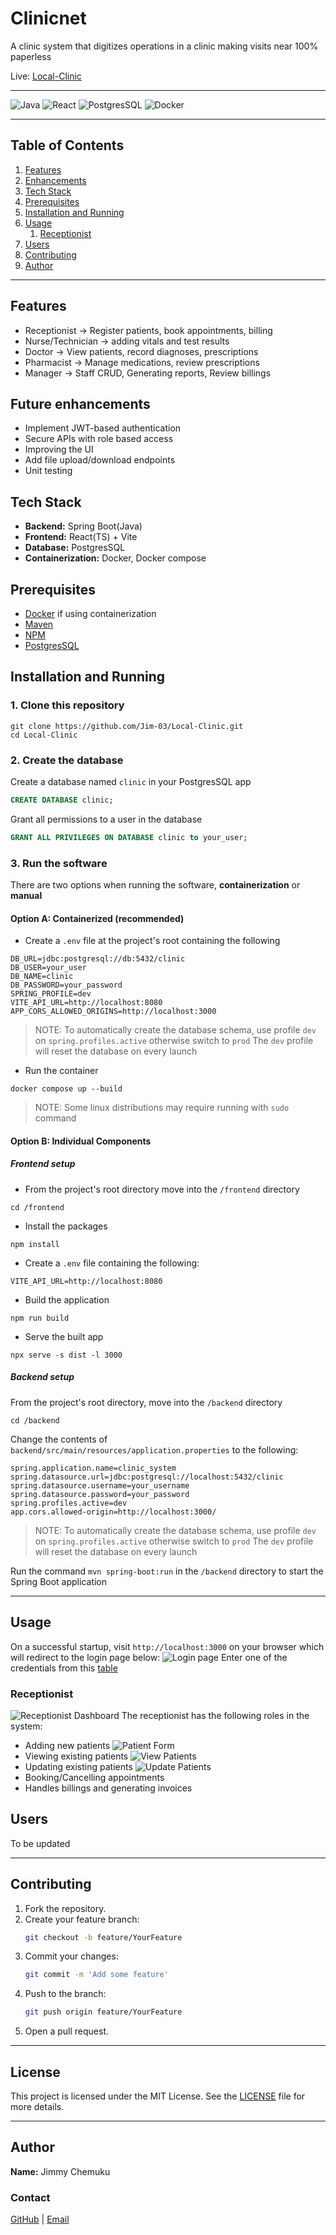 # Clinicnet

A clinic system that digitizes operations in a clinic making visits near 100% paperless

Live: [Local-Clinic](https://jims-local-clinic.vercel.app)

___
![Java](https://img.shields.io/badge/Java-ED8B00?style=flat&logo=java&logoColor=white)
![React](https://img.shields.io/badge/React-20232A?style=flat&logo=react&logoColor=61DAFB)
![PostgresSQL](https://img.shields.io/badge/PostgreSQL-316192?style=flat&logo=postgresql&logoColor=white)
![Docker](https://img.shields.io/badge/Docker-2496ED?style=flat&logo=docker&logoColor=white)
___

## Table of Contents

1. [Features](#features)
2. [Enhancements](#future-enhancements)
3. [Tech Stack](#tech-stack)
4. [Prerequisites](#prerequisites)
5. [Installation and Running](#installation-and-running)
6. [Usage](#usage)
   1. [Receptionist](#receptionist)
7. [Users](#users)
8. [Contributing](#contributing)
9. [Author](#author)

___

## Features

- Receptionist → Register patients, book appointments, billing
- Nurse/Technician → adding vitals and test results
- Doctor → View patients, record diagnoses, prescriptions
- Pharmacist → Manage medications, review prescriptions
- Manager → Staff CRUD, Generating reports, Review billings

## Future enhancements

- Implement JWT-based authentication
- Secure APIs with role based access
- Improving the UI
- Add file upload/download endpoints
- Unit testing

## Tech Stack

- **Backend:** Spring Boot(Java)
- **Frontend:** React(TS) + Vite
- **Database:** PostgresSQL
- **Containerization:** Docker, Docker compose

## Prerequisites

- [Docker](https://www.docker.com/) if using containerization
- [Maven](https://maven.apache.org/)
- [NPM](https://www.npmjs.com/)
- [PostgresSQL](https://www.postgresql.org/)

## Installation and Running

### 1. Clone this repository

```commandLine
git clone https://github.com/Jim-03/Local-Clinic.git
cd Local-Clinic
```

### 2. Create the database

Create a database named `clinic` in your PostgresSQL app

```sql
CREATE DATABASE clinic;
```

Grant all permissions to a user in the database

```sql
GRANT ALL PRIVILEGES ON DATABASE clinic to your_user;
```

### 3. Run the software

There are two options when running the software, **containerization** or **manual**

#### Option A: Containerized (recommended)
- Create a `.env` file at the project's root containing the following
```
DB_URL=jdbc:postgresql://db:5432/clinic
DB_USER=your_user
DB_NAME=clinic
DB_PASSWORD=your_password
SPRING_PROFILE=dev
VITE_API_URL=http://localhost:8080
APP_CORS_ALLOWED_ORIGINS=http://localhost:3000
```
> NOTE: To automatically create the database schema, use profile `dev` on `spring.profiles.active` otherwise switch to
`prod`
> The `dev` profile will reset the database on every launch
- Run the container
```
docker compose up --build
```

> NOTE: Some linux distributions may require running with `sudo` command

#### Option B: Individual Components

##### Frontend setup

- From the project's root directory move into the `/frontend` directory

```commandLine
cd /frontend
```

- Install the packages

```commandLine
npm install
```

- Create a `.env` file containing the following:

```
VITE_API_URL=http://localhost:8080
```

- Build the application

```commandLine
npm run build
```

- Serve the built app

```commandLine
npx serve -s dist -l 3000
```

##### Backend setup

From the project's root directory, move into the `/backend` directory

```commandLine 
cd /backend
```

Change the contents of `backend/src/main/resources/application.properties` to the following:

```properties
spring.application.name=clinic_system
spring.datasource.url=jdbc:postgresql://localhost:5432/clinic
spring.datasource.username=your_username
spring.datasource.password=your_password
spring.profiles.active=dev
app.cors.allowed-origin=http://localhost:3000/
```

> NOTE: To automatically create the database schema, use profile `dev` on `spring.profiles.active` otherwise switch to
`prod`
> The `dev` profile will reset the database on every launch

Run the command `mvn spring-boot:run` in the `/backend` directory to start the Spring Boot application
___
## Usage

On a successful startup, visit `http://localhost:3000` on your browser which will redirect to the login page below:
![Login page](docs/images/login.png)
Enter one of the credentials from this [table](#users) 

### Receptionist
![Receptionist Dashboard](docs/images/receptionist.png)
The receptionist has the following roles in the system:
- Adding new patients ![Patient Form](docs/images/patientForm.png)
- Viewing existing patients ![View Patients](docs/images/view-patients.png)
- Updating existing patients ![Update Patients](docs/images/update-patient-form.png)
- Booking/Cancelling appointments
- Handles billings and generating invoices

## Users
To be updated
___

## Contributing

1. Fork the repository.
2. Create your feature branch:
   ``` bash
   git checkout -b feature/YourFeature
   ```
3. Commit your changes:
   ```bash
   git commit -m 'Add some feature'
   ```
4. Push to the branch:
   ```bash
   git push origin feature/YourFeature
   ```
5. Open a pull request.

___

## License

This project is licensed under the MIT License. See the [LICENSE](LICENSE) file for more details.

___

## Author

**Name:** Jimmy Chemuku

### Contact

[GitHub](https://github.com/Jim-03) | [Email](mailto:chemuku.jimmy@gmail.com)
